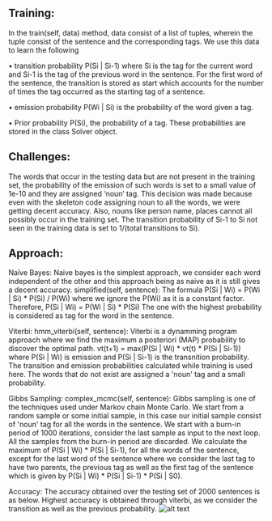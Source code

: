 ## Training:
In the train(self, data) method, data consist of a list of tuples, wherein the tuple consist of the sentence and the corresponding tags. We use this data to learn the following

• transition probability P(Si | Si-1) where Si is the tag for the current word and Si-1 is the tag of the previous word in the sentence. For the first word of the sentence, the transition is stored as start which accounts for the number of times the tag occurred as the starting tag of a sentence.

• emission probability P(Wi | Si) is the probability of the word given a tag.

• Prior probability P(Si), the probability of a tag. These probabilities are stored in the class Solver object.

## Challenges:
The words that occur in the testing data but are not present in the training set, the probability of the emission of such words is set to a small value of 1e-10 and they are assigned ‘noun’ tag. This decision was made because even with the skeleton code assigning noun to all the words, we were getting decent accuracy. Also, nouns like person name, places cannot all possibly occur in the training set. The transition probability of Si-1 to Si not seen in the training data is set to 1/(total transitions to Si).

## Approach:
Naïve Bayes:
Naive bayes is the simplest approach, we consider each word independent of the other and this approach being as naive as it is still gives a decent accuracy. simplified(self, sentence): The formula P(Si | Wi) = P(Wi | Si) * P(Si) / P(Wi) where we ignore the P(Wi) as it is a constant factor. Therefore, P(Si | Wi) = P(Wi | Si) * P(Si) The one with the highest probability is considered as tag for the word in the sentence.

Viterbi:
hmm_viterbi(self, sentence): Viterbi is a dynamming program approach where we find the maximum a posteriori (MAP) probability to discover the optimal path. vt(t+1) = max(P(Si | Wi) * vt(t) * P(Si | Si-1)) where P(Si | Wi) is emission and P(Si | Si-1) is the transnition probability. The transition and emission probabilities calculated while training is used here. The words that do not exist are assigned a 'noun' tag and a small probability.

Gibbs Sampling:
complex_mcmc(self, sentence): Gibbs sampling is one of the techniques used under Markov chain Monte Carlo. We start from a random sample or some initial sample, in this case our initial sample consist of 'noun' tag for all the words in the sentence. We start with a burn-in period of 1000 iterations, consider the last sample as input to the next loop. All the samples from the burn-in period are discarded. We calculate the maximum of P(Si | Wi) * P(Si | Si-1), for all the words of the sentence, except for the last word of the sentence where we consider the last tag to have two parents, the previous tag as well as the first tag of the sentence which is given by P(Si | Wi) * P(Si | Si-1) * P(Si | S0).

Accuracy:
The accuracy obtained over the testing set of 2000 sentences is as below. Highest accuracy is obtained through viterbi, as we consider the transition as well as the previous probability.
![alt text](https://github.com/kasy03/Part-of-speech-tagger/blob/master/Accuracy.pngAccuracy.PNG)

